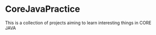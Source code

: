 # CoreJavaPractice
This is a collection of projects aiming to learn interesting things in CORE JAVA

